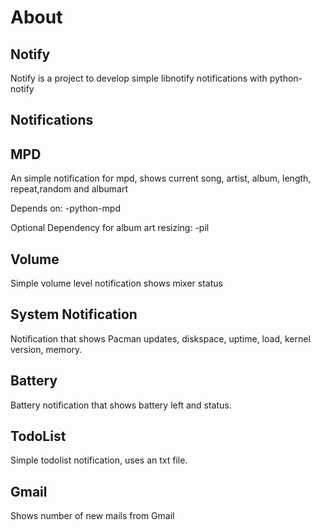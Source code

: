 About
=====

Notify
------

Notify is a project to develop simple libnotify notifications with python-notify

Notifications
-------------

MPD
---
An simple notification for mpd, shows current song, artist, album, length, repeat,random and albumart

Depends on:
-python-mpd

Optional Dependency for album art resizing:
-pil

Volume
------
Simple volume level notification shows mixer status

System Notification
-------------------
Notification that shows Pacman updates, diskspace, uptime, load, kernel version, memory.


Battery
-------
Battery notification that shows battery left and status.



TodoList
--------
Simple todolist notification, uses an txt file.

Gmail
-----
Shows number of new mails from Gmail
